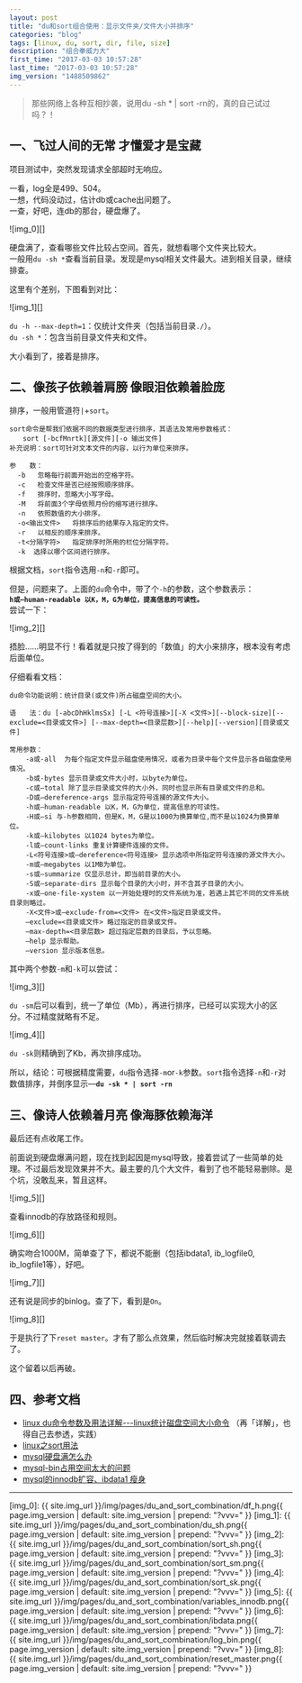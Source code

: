 ```yaml
---
layout: post
title: "du和sort组合使用：显示文件夹/文件大小并排序"
categories: "blog"
tags: [linux, du, sort, dir, file, size]
description: "组合拳威力大"
first_time: "2017-03-03 10:57:28"
last_time: "2017-03-03 10:57:28"
img_version: "1488509862"
---
```


>那些网络上各种互相抄袭，说用du -sh * \| sort -rn的，真的自己试过吗？！

## 一、飞过人间的无常 才懂爱才是宝藏

项目测试中，突然发现请求全部超时无响应。

一看，log全是499、504。  
一想，代码没动过，估计db或cache出问题了。  
一查，好吧，连db的那台，硬盘爆了。

![img_0][]

硬盘满了，查看哪些文件比较占空间。首先，就想看哪个文件夹比较大。  
一般用`du -sh *`查看当前目录。发现是mysql相关文件最大。进到相关目录，继续排查。

这里有个差别，下图看到对比：

![img_1][]

`du -h --max-depth=1`：仅统计文件夹（包括当前目录`./`）。  
`du -sh *`：包含当前目录文件夹和文件。

大小看到了，接着是排序。

## 二、像孩子依赖着肩膀 像眼泪依赖着脸庞

排序，一般用管道符`|`+`sort`。

```
sort命令是帮我们依据不同的数据类型进行排序，其语法及常用参数格式：
　　sort [-bcfMnrtk][源文件][-o 输出文件] 
补充说明：sort可针对文本文件的内容，以行为单位来排序。

参　　数：
  -b   忽略每行前面开始出的空格字符。
  -c   检查文件是否已经按照顺序排序。
  -f   排序时，忽略大小写字母。
  -M   将前面3个字母依照月份的缩写进行排序。
  -n   依照数值的大小排序。
  -o<输出文件>   将排序后的结果存入指定的文件。
  -r   以相反的顺序来排序。
  -t<分隔字符>   指定排序时所用的栏位分隔字符。
  -k  选择以哪个区间进行排序。
```

根据文档，`sort`指令选用`-n`和`-r`即可。

但是，问题来了。上面的`du`命令中，带了个`-h`的参数，这个参数表示：  
**`h或–human-readable 以K，M，G为单位，提高信息的可读性。`**  
尝试一下：

![img_2][]

捂脸……明显不行！看着就是只按了得到的「数值」的大小来排序，根本没有考虑后面单位。  

仔细看看文档：

```text
du命令功能说明：统计目录(或文件)所占磁盘空间的大小。

语　　法：du [-abcDhHklmsSx] [-L <符号连接>][-X <文件>][--block-size][--exclude=<目录或文件>] [--max-depth=<目录层数>][--help][--version][目录或文件]

常用参数：
    -a或-all  为每个指定文件显示磁盘使用情况，或者为目录中每个文件显示各自磁盘使用情况。
    -b或-bytes 显示目录或文件大小时，以byte为单位。
    -c或–total 除了显示目录或文件的大小外，同时也显示所有目录或文件的总和。
    -D或–dereference-args 显示指定符号连接的源文件大小。
    -h或–human-readable 以K，M，G为单位，提高信息的可读性。
    -H或–si 与-h参数相同，但是K，M，G是以1000为换算单位,而不是以1024为换算单位。
    -k或–kilobytes 以1024 bytes为单位。
    -l或–count-links 重复计算硬件连接的文件。
    -L<符号连接>或–dereference<符号连接> 显示选项中所指定符号连接的源文件大小。
    -m或–megabytes 以1MB为单位。
    -s或–summarize 仅显示总计，即当前目录的大小。
    -S或–separate-dirs 显示每个目录的大小时，并不含其子目录的大小。
    -x或–one-file-xystem 以一开始处理时的文件系统为准，若遇上其它不同的文件系统目录则略过。
    -X<文件>或–exclude-from=<文件> 在<文件>指定目录或文件。
    –exclude=<目录或文件> 略过指定的目录或文件。
    –max-depth=<目录层数> 超过指定层数的目录后，予以忽略。
    –help 显示帮助。
    –version 显示版本信息。
```

其中两个参数`-m`和`-k`可以尝试：

![img_3][]

`du -sm`后可以看到，统一了单位（Mb），再进行排序，已经可以实现大小的区分。不过精度就略有不足。

![img_4][]

`du -sk`则精确到了Kb，再次排序成功。

所以，结论：可根据精度需要，`du`指令选择`-m`or`-k`参数。`sort`指令选择`-n`和`-r`对数值排序，并倒序显示—**`du -sk * | sort -rn`**

## 三、像诗人依赖着月亮 像海豚依赖海洋

最后还有点收尾工作。

前面说到硬盘爆满问题，现在找到起因是mysql导致，接着尝试了一些简单的处理。不过最后发现效果并不大。最主要的几个大文件，看到了也不能轻易删除。是个坑，没敢乱来，暂且这样。

![img_5][]

查看innodb的存放路径和规则。

![img_6][]

确实吻合1000M，简单查了下，都说不能删（包括ibdata1, ib_logfile0, ib_logfile1等），好吧。

![img_7][]

还有说是同步的binlog。查了下，看到是`On`。

![img_8][]

于是执行了下`reset master`。才有了那么点效果，然后临时解决完就接着联调去了。

这个留着以后再破。

## 四、参考文档

* [linux du命令参数及用法详解---linux统计磁盘空间大小命令](http://www.linuxso.com/command/du.html) （再「详解」，也得自己去参透，实践）
* [linux之sort用法](http://www.cnblogs.com/dong008259/archive/2011/12/08/2281214.html)
* [mysql硬盘满怎么办 ](http://blog.chinaunix.net/uid-20761674-id-3417025.html) 
* [mysql-bin占用空间太大的问题](http://blog.csdn.net/u010433704/article/details/50517848)
* [mysql的innodb扩容、ibdata1 瘦身](http://blog.csdn.net/zm2714/article/details/8479974/)

---


[img_0]: {{ site.img_url }}/img/pages/du_and_sort_combination/df_h.png{{ page.img_version | default: site.img_version | prepend: "?vvv=" }}
[img_1]: {{ site.img_url }}/img/pages/du_and_sort_combination/du_sh.png{{ page.img_version | default: site.img_version | prepend: "?vvv=" }}
[img_2]: {{ site.img_url }}/img/pages/du_and_sort_combination/sort_sh.png{{ page.img_version | default: site.img_version | prepend: "?vvv=" }}
[img_3]: {{ site.img_url }}/img/pages/du_and_sort_combination/sort_sm.png{{ page.img_version | default: site.img_version | prepend: "?vvv=" }}
[img_4]: {{ site.img_url }}/img/pages/du_and_sort_combination/sort_sk.png{{ page.img_version | default: site.img_version | prepend: "?vvv=" }}
[img_5]: {{ site.img_url }}/img/pages/du_and_sort_combination/variables_innodb.png{{ page.img_version | default: site.img_version | prepend: "?vvv=" }}
[img_6]: {{ site.img_url }}/img/pages/du_and_sort_combination/ibdata.png{{ page.img_version | default: site.img_version | prepend: "?vvv=" }}
[img_7]: {{ site.img_url }}/img/pages/du_and_sort_combination/log_bin.png{{ page.img_version | default: site.img_version | prepend: "?vvv=" }}
[img_8]: {{ site.img_url }}/img/pages/du_and_sort_combination/reset_master.png{{ page.img_version | default: site.img_version | prepend: "?vvv=" }}


